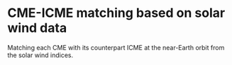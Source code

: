 # CME-ICME matching based on solar wind data 
Matching each CME with its counterpart ICME at the near-Earth orbit from the solar wind indices. 
